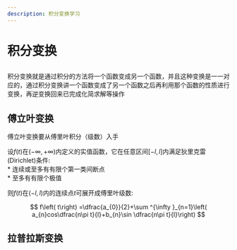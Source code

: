 ```yaml
---
description: 积分变换学习
---
```


# 积分变换

##

积分变换就是通过积分的方法将一个函数变成另一个函数，并且这种变换是一一对应的，通过积分变换讲一个函数变成了另一个函数之后再利用那个函数的性质进行变换，再逆变换回来已完成化简求解等操作

## 傅立叶变换

傅立叶变换要从傅里叶积分（级数）入手

设$f(t)$在$(-\infty,+\infty)$内定义的实值函数，它在任意区间$[-l,l]$内满足狄里克雷(Dirichlet)条件:\
\* 连续或至多有有限个第一类间断点\
\* 至多有有限个极值

则$f(t)$在$(-l,l)$内的连续点$t$可展开成傅里叶级数:

$$
f\left( t\right) =\dfrac{a_{0}}{2}+\sum ^{\infty }_{n=1}\left( a_{n}cos\dfrac{n\pi t}{l}+b_{n}\sin \dfrac{n\pi t}{l}\right)
$$



## 拉普拉斯变换
